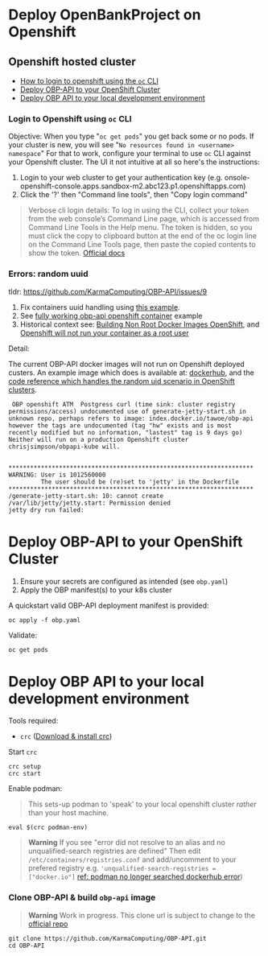 # Deploy OpenBankProject on Openshift


## Openshift hosted cluster

- [How to login to openshift using the `oc` CLI](#login-to-openshift-using-oc-cli)
- [Deploy OBP-API to your OpenShift Cluster](#deploy-obp-api-to-your-openshift-cluster)
- [Deploy OBP API to your local development environment](#deploy-obp-api-to-your-local-development-environment)


### Login to Openshift using `oc` CLI

Objective: When you type "`oc get pods`" you get back some or no pods. If your cluster is new, you will see "`No resources found in <username> namespace`"
For that to work, configure your terminal to use `oc` CLI against your Openshift cluster. The UI it not intuitive at all so here's the instructions:

1. Login to your web cluster to get your authentication key (e.g. onsole-openshift-console.apps.sandbox-m2.abc123.p1.openshiftapps.com)
2. Click the '?' then "Command line tools", then "Copy login command"

> Verbose cli login details: To log in using the CLI, collect your token from the web console’s Command Line page, which is accessed from Command Line Tools in the Help menu. The token is hidden, so you must click the copy to clipboard button at the end of the oc login line on the Command Line Tools page, then paste the copied contents to show the token. [Official docs](https://docs.openshift.com/container-platform/3.11/cli_reference/get_started_cli.html#cli-reference-get-started-cli)

### Errors: random uuid

tldr: https://github.com/KarmaComputing/OBP-API/issues/9

1. Fix containers uuid handling using [this example](https://github.com/chrisjsimpson/obp-kubernetes/blob/openshiftcompatibility/entrypoint.sh#L1-L13).
2. See [fully working obp-api openshift container](index.docker.io/chrisjsimpson/obpapi-kube) example
3. Historical context see: [Building Non Root Docker Images OpenShift](https://blog.karmacomputing.co.uk/building-non-root-docker-images-openshift/), and [Openshift will not run your container as a root user](https://number1.co.za/openshift-will-not-run-your-container-as-a-root-user/)


Detail:

The current OBP-API docker images will not run on Openshift deployed custers. An example image which does is available at:
[dockerhub](index.docker.io/chrisjsimpson/obpapi-kube), and the [code reference which handles the random uid scenario in OpenShift clusters](https://github.com/chrisjsimpson/obp-kubernetes/blob/openshiftcompatibility/entrypoint.sh#L1-L13).



```
 OBP openshift ATM  Postgress curl (time sink: cluster registry permissions/access) undocumented use of generate-jetty-start.sh in unknown repo, perhaps refers to image: index.docker.io/tawoe/obp-api however the tags are undocumented (tag "hw" exists and is most recently modified but no information, "lastest" tag is 9 days go) Neither will run on a production Openshift cluster chrisjsimpson/obpapi-kube will.


********************************************************************
WARNING: User is 1012560000
         The user should be (re)set to 'jetty' in the Dockerfile
********************************************************************
/generate-jetty-start.sh: 10: cannot create /var/lib/jetty/jetty.start: Permission denied
jetty dry run failed:
```

# Deploy OBP-API to your OpenShift Cluster

1. Ensure your secrets are configured as intended (see `obp.yaml`)
2. Apply the OBP manifest(s) to your k8s cluster

A quickstart valid OBP-API deployment manifest is provided: 

```
oc apply -f obp.yaml
```

Validate:

```
oc get pods
```


# Deploy OBP API to your local development environment

Tools required:

- `crc` ([Download & install crc](https://github.com/code-ready/crc/releases))


Start `crc`

```
crc setup
crc start
```

Enable podman:

> This sets-up podman to 'speak' to your local openshift cluster *rather* than your host machine.

```
eval $(crc podman-env)
```


> **Warning**
> If you see "error did not resolve to an alias and no unqualified-search registries are defined"
> Then edit `/etc/containers/registries.conf` and add/uncomment to your prefered registry e.g. `'unqualified-search-registries = ["docker.io"]` [ref: podman no longer searched dockerhub error](https://unix.stackexchange.com/questions/701784/podman-no-longer-searches-dockerhub-error-short-name-did-not-resolve-to-an))


### Clone OBP-API & build `obp-api` image


> **Warning**
> Work in progress. This clone url is subject to change to the [official repo](https://github.com/OpenBankProject/OBP-API.git)

```
git clone https://github.com/KarmaComputing/OBP-API.git
cd OBP-API
```
